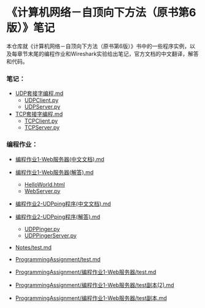 # 《计算机网络－自顶向下方法（原书第6版）》笔记

本仓库就《计算机网络－自顶向下方法（原书第6版）》书中的一些程序实例，以及每章节末尾的编程作业和Wireshark实验给出笔记，官方文档的中文翻译，解答和代码。
### 笔记：
* [UDP套接字编程.md](Notes/UDP套接字编程.md)
  * [UDPClient.py](Notes/source/UDPClient.py)
  * [UDPServer.py](Notes/source/UDPServer.py)
* [TCP套接字编程.md](Notes/TCP套接字编程.md)
  * [TCPClient.py](Notes/source/TCPClient.py)
  * [TCPServer.py](Notes/source/TCPServer.py)

### 编程作业：
* [编程作业1-Web服务器(中文文档).md](ProgrammingAssignment/编程作业1-Web服务器/编程作业1-Web服务器(中文文档).md)
* [编程作业1-Web服务器(解答).md](ProgrammingAssignment/编程作业1-Web服务器/编程作业1-Web服务器(解答).md)
  * [HelloWorld.html](ProgrammingAssignment/编程作业1-Web服务器/source/HelloWorld.html)
  * [WebServer.py](ProgrammingAssignment/编程作业1-Web服务器/source/WebServer.py)

* [编程作业2-UDPping程序(中文文档).md](ProgrammingAssignment/编程作业2-UDPping程序/编程作业2-UDPping程序(中文文档).md)
* [编程作业2-UDPping程序(解答).md](ProgrammingAssignment/编程作业2-UDPping程序/编程作业2-UDPping程(解答).md)
  * [UDPPinger.py](ProgrammingAssignment/编程作业2-UDPping程序/source/UDPPinger.py)
  * [UDPPingerServer.py](ProgrammingAssignment/编程作业2-UDPping程序/source/UDPPingerServer.py)
* [Notes/test.md](Notes/test.md)
* [ProgrammingAssignment/test.md](ProgrammingAssignment/test.md)
* [ProgrammingAssignment/编程作业1-Web服务器/test.md](ProgrammingAssignment/编程作业1-Web服务器/test.md)
* [ProgrammingAssignment/编程作业1-Web服务器/test副本(2).md](ProgrammingAssignment/编程作业1-Web服务器/test副本(2).md)
* [ProgrammingAssignment/编程作业1-Web服务器/test副本.md](ProgrammingAssignment/编程作业1-Web服务器/test副本.md)